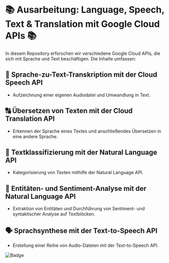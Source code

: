 # 📚 Ausarbeitung: Language, Speech, Text & Translation mit Google Cloud APIs 📚

In diesem Repository erforschen wir verschiedene Google Cloud APIs, die sich mit Sprache und Text beschäftigen. Die Inhalte umfassen:

## 🎤 Sprache-zu-Text-Transkription mit der Cloud Speech API
- Aufzeichnung einer eigenen Audiodatei und Umwandlung in Text.

## 🔠 Übersetzen von Texten mit der Cloud Translation API
- Erkennen der Sprache eines Textes und anschließendes Übersetzen in eine andere Sprache.

## 📝 Textklassifizierung mit der Natural Language API
- Kategorisierung von Texten mithilfe der Natural Language API.

## 👥 Entitäten- und Sentiment-Analyse mit der Natural Language API
- Extraktion von Entitäten und Durchführung von Sentiment- und syntaktischer Analyse auf Textblöcken.

## 🗣️ Sprachsynthese mit der Text-to-Speech API
- Erstellung einer Reihe von Audio-Dateien mit der Text-to-Speech API.

![Badge](https://cdn.qwiklabs.com/22PxVS0qjUmZ1b9G19z1iZCJEX1UvddhfH8s8grUFzQ%3D)



